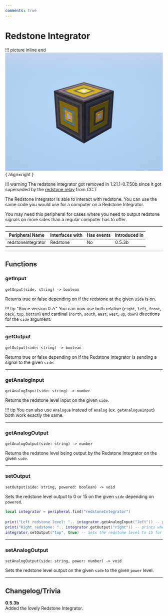 ```yaml
---
comments: true
---
```


# Redstone Integrator

!!! picture inline end
    ![!Image of the Redstone Integrator block](../img/previews/redstone_integrator.png){ align=right }


!!! warning
    The redstone integrator got removed in 1.21.1-0.7.50b since it got superseded by the [redstone relay](https://tweaked.cc/peripheral/redstone_relay.html) from CC:T

The Redstone Integrator is able to interact with redstone.
You can use the same code you would use for a computer on a Redstone Integrator.

You may need this peripheral for cases where you need to output redstone signals on more sides than a regular computer has to offer.

<p class="picture-spacing" style="--ps:1.4rem;"></p>

---

<center>

| Peripheral Name    | Interfaces with | Has events | Introduced in |
| ------------------ | --------------- | ---------- | ------------- |
| redstoneIntegrator | Redstone        | No         | 0.5.3b        |

</center>

---


## Functions

### getInput
```
getInput(side: string) -> boolean
```

Returns true or false depending on if the redstone at the given `side` is on.

!!! tip "Since version 0.7r"
    You can now use both relative (`right`, `left`, `front`, `back`, `top`, `bottom`) and cardinal (`north`, `south`, `east`, `west`, `up`, `down`) directions for the `side` argument.  

---

### getOutput
```
getOutput(side: string) -> boolean
```

Returns true or false depending on if the Redstone Integrator is sending a signal to the given `side`.

---

### getAnalogInput
```
getAnalogInput(side: string) -> number
```

Returns the redstone level input on the given `side`.

!!! tip
    You can also use `Analogue` instead of `Analog` (ex. `getAnalogueInput`) both work exactly the same.

---

### getAnalogOutput
```
getAnalogOutput(side: string) -> number
```

Returns the redstone level being output by the Redstone Integrator on the given `side`.

---

### setOutput
```
setOutput(side: string, powered: boolean) -> void
```

Sets the redstone level output to 0 or 15 on the given `side` depending on `powered`.

```lua linenums="1"
local integrator = peripheral.find("redstoneIntegrator")

print("Left redstone level: ".. integrator.getAnalogInput("left")) -- prints the level of the redstone at the left side.
print("Right redstone: ".. integrator.getOutput("right")) -- prints whether there is a redstone output on the right side.
integrator.setOutput("top", true) -- Sets the redstone level to 15 for the top side.
```

---

### setAnalogOutput
```
setAnalogOutput(side: string, power: number) -> void
```

Sets the redstone level output on the given `side` to the given `power` level.

---

## Changelog/Trivia

**0.5.3b**  
Added the lovely Redstone Integrator.
